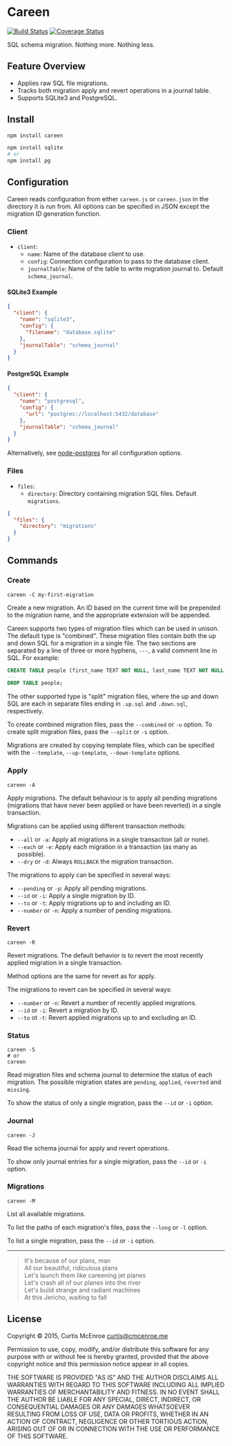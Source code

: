 # Careen

[![Build Status](https://img.shields.io/travis/programble/careen/typescript.svg)](https://travis-ci.org/programble/careen)
[![Coverage Status](https://img.shields.io/coveralls/programble/careen.svg?style=flat)](https://coveralls.io/r/programble/careen?branch=master)

SQL schema migration. Nothing more. Nothing less.

## Feature Overview

- Applies raw SQL file migrations.
- Tracks both migration apply and revert operations in a journal table.
- Supports SQLite3 and PostgreSQL.

## Install

```sh
npm install careen

npm install sqlite
# or
npm install pg
```

## Configuration

Careen reads configuration from either `careen.js` or `careen.json` in the
directory it is run from. All options can be specified in JSON except the
migration ID generation function.

### Client

- `client`:
  - `name`: Name of the database client to use.
  - `config`: Connection configuration to pass to the database client.
  - `journalTable`: Name of the table to write migration journal to. Default
    `schema_journal`.

#### SQLite3 Example

```json
{
  "client": {
    "name": "sqlite3",
    "config": {
      "filename": "database.sqlite"
    },
    "journalTable": "schema_journal"
  }
}
```

#### PostgreSQL Example

```json
{
  "client": {
    "name": "postgresql",
    "config": {
      "url": "postgres://localhost:5432/database"
    },
    "journalTable": "schema_journal"
  }
}
```

Alternatively, see [node-postgres][pg-config] for all configuration options.

[pg-config]: https://github.com/brianc/node-postgres/wiki/Client#new-clientobject-config--client

### Files

- `files`:
  - `directory`: Directory containing migration SQL files. Default
    `migrations`.

```json
{
  "files": {
    "directory": "migrations"
  }
}
```

## Commands

### Create

```
careen -C my-first-migration
```

Create a new migration. An ID based on the current time will be prepended
to the migration name, and the appropriate extension will be appended.

Careen supports two types of migration files which can be used in unison. The
default type is "combined". These migration files contain both the up and down
SQL for a migration in a single file. The two sections are separated by a line
of three or more hyphens, `---`, a valid comment line in SQL. For example:

```sql
CREATE TABLE people (first_name TEXT NOT NULL, last_name TEXT NOT NULL);
---
DROP TABLE people;
```

The other supported type is "split" migration files, where the up and down SQL
are each in separate files ending in `.up.sql` and `.down.sql`, respectively.

To create combined migration files, pass the `--combined` or `-u` option. To
create split migration files, pass the `--split` or `-s` option.

Migrations are created by copying template files, which can be specified with
the `--template`, `--up-template`, `--down-template` options.

### Apply

```
careen -A
```

Apply migrations. The default behaviour is to apply all pending migrations
(migrations that have never been applied or have been reverted) in a single
transaction.

Migrations can be applied using different transaction methods:

- `--all` or `-a`: Apply all migrations in a single transaction (all or none).
- `--each` or `-e`: Apply each migration in a transaction (as many as possible).
- `--dry` or `-d`: Always `ROLLBACK` the migration transaction.

The migrations to apply can be specified in several ways:

- `--pending` or `-p`: Apply all pending migrations.
- `--id` or `-i`: Apply a single migration by ID.
- `--to` or `-t`: Apply migrations up to and including an ID.
- `--number` or `-n`: Apply a number of pending migrations.

### Revert

```
careen -R
```

Revert migrations. The default behavior is to revert the most recently applied
migration in a single transaction.

Method options are the same for revert as for apply.

The migrations to revert can be specified in several ways:

- `--number` or `-n`: Revert a number of recently applied migrations.
- `--id` or `-i`: Revert a migration by ID.
- `--to` ot `-t`: Revert applied migrations up to and excluding an ID.

### Status

```
careen -S
# or
careen
```

Read migration files and schema journal to determine the status of each
migration. The possible migration states are `pending`, `applied`, `reverted`
and `missing`.

To show the status of only a single migration, pass the `--id` or `-i` option.

### Journal

```
careen -J
```

Read the schema journal for apply and revert operations.

To show only journal entries for a single migration, pass the `--id` or `-i`
option.

### Migrations

```
careen -M
```

List all available migrations.

To list the paths of each migration's files, pass the `--long` or `-l` option.

To list a single migration, pass the `--id` or `-i` option.

---

> It's because of our plans, man<br>
> All our beautiful, ridiculous plans<br>
> Let's launch them like careening jet planes<br>
> Let's crash all of our planes into the river<br>
> Let's build strange and radiant machines<br>
> At this Jericho, waiting to fall<br>

## License

Copyright © 2015, Curtis McEnroe <curtis@cmcenroe.me>

Permission to use, copy, modify, and/or distribute this software for any
purpose with or without fee is hereby granted, provided that the above
copyright notice and this permission notice appear in all copies.

THE SOFTWARE IS PROVIDED "AS IS" AND THE AUTHOR DISCLAIMS ALL WARRANTIES
WITH REGARD TO THIS SOFTWARE INCLUDING ALL IMPLIED WARRANTIES OF
MERCHANTABILITY AND FITNESS. IN NO EVENT SHALL THE AUTHOR BE LIABLE FOR
ANY SPECIAL, DIRECT, INDIRECT, OR CONSEQUENTIAL DAMAGES OR ANY DAMAGES
WHATSOEVER RESULTING FROM LOSS OF USE, DATA OR PROFITS, WHETHER IN AN
ACTION OF CONTRACT, NEGLIGENCE OR OTHER TORTIOUS ACTION, ARISING OUT OF
OR IN CONNECTION WITH THE USE OR PERFORMANCE OF THIS SOFTWARE.
